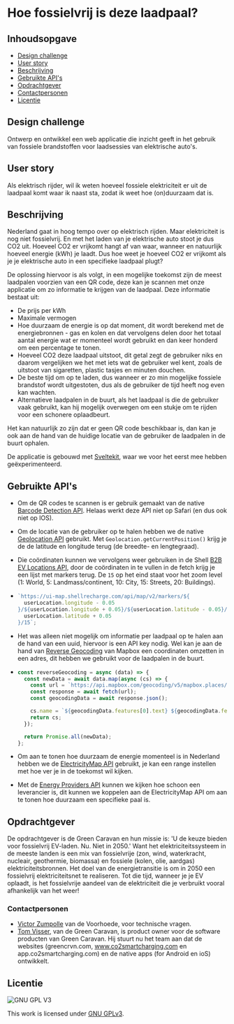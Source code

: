 # Hoe fossielvrij is deze laadpaal?

## Inhoudsopgave

- [Design challenge](#design-challenge)
- [User story](#user-story)
- [Beschrijving](#beschrijving)
- [Gebruikte API's](#gebruikte-API's)
- [Opdrachtgever](#opdrachtgever)
- [Contactpersonen](#contactpersonen)
- [Licentie](#licentie)

## Design challenge

Ontwerp en ontwikkel een web applicatie die inzicht geeft in het gebruik van fossiele brandstoffen voor laadsessies van elektrische auto's.

## User story

Als elektrisch rijder, wil ik weten hoeveel fossiele elektriciteit er uit de laadpaal komt waar ik naast sta, zodat ik weet hoe (on)duurzaam dat is.

## Beschrijving

Nederland gaat in hoog tempo over op elektrisch rijden. Maar elektriciteit is nog niet fossielvrij. En met het laden van je elektrische auto stoot je dus CO2 uit. Hoeveel CO2 er vrijkomt hangt af
van waar, wanneer en natuurlijk hoeveel energie (kWh) je laadt. Dus hoe weet je hoeveel CO2 er vrijkomt als je je elektrische auto in een specifieke laadpaal plugt?

De oplossing hiervoor is als volgt, in een mogelijke toekomst zijn de meest laadpalen voorzien van een QR code, deze kan je scannen met onze applicatie om zo informatie te krijgen van de laadpaal. Deze informatie bestaat uit:

- De prijs per kWh
- Maximale vermogen
- Hoe duurzaam de energie is op dat moment, dit wordt berekend met de energiebronnen - gas en kolen en dat vervolgens delen door het totaal aantal energie wat er momenteel wordt gebruikt en dan keer honderd om een percentage te tonen.
- Hoeveel CO2 deze laadpaal uitstoot, dit getal zegt de gebruiker niks en daarom vergelijken we het met iets wat de gebruiker wel kent, zoals de uitstoot van sigaretten, plastic tasjes en minuten douchen.
- De beste tijd om op te laden, dus wanneer er zo min mogelijke fossiele brandstof wordt uitgestoten, dus als de gebruiker de tijd heeft nog even kan wachten.
- Alternatieve laadpalen in de buurt, als het laadpaal is die de gebruiker vaak gebruikt, kan hij mogelijk overwegen om een stukje om te rijden voor een schonere oplaadbeurt.

Het kan natuurlijk zo zijn dat er geen QR code beschikbaar is, dan kan je ook aan de hand van de huidige locatie van de gebruiker de laadpalen in de buurt ophalen.

De applicatie is gebouwd met [Sveltekit](https://kit.svelte.dev/), waar we voor het eerst mee hebben geëxperimenteerd.

## Gebruikte API's

- Om de QR codes te scannen is er gebruik gemaakt van de native [Barcode Detection API](https://developer.mozilla.org/en-US/docs/Web/API/Barcode_Detection_API). Helaas werkt deze API niet op Safari (en dus ook niet op IOS).

- Om de locatie van de gebruiker op te halen hebben we de native [Geolocation API](https://developer.mozilla.org/en-US/docs/Web/API/Geolocation_API) gebruikt. Met `Geolocation.getCurrentPosition()` krijg je de de latitude en longitude terug (de breedte- en lengtegraad).

- Die coördinaten kunnen we vervolgens weer gebruiken in de Shell [B2B EV Locations API](https://developer.shell.com/api-catalog/v1.0.1/b2b-ev-locations), door de coördinaten in te vullen in de fetch krijg je een lijst met markers terug. De `15` op het eind staat voor het zoom level (1: World, 5: Landmass/continent, 10: City, 15: Streets, 20: Buildings).

- ```js
  `https://ui-map.shellrecharge.com/api/map/v2/markers/${
    userLocation.longitude - 0.05
  }/${userLocation.longitude + 0.05}/${userLocation.latitude - 0.05}/${
    userLocation.latitude + 0.05
  }/15`;
  ```

- Het was alleen niet mogelijk om informatie per laadpaal op te halen aan de hand van een uuid, hiervoor is een API key nodig. Wel kan je aan de hand van [Reverse Geocoding](https://docs.mapbox.com/api/search/geocoding/) van Mapbox een coordinaten omzetten in een adres, dit hebben we gebruikt voor de laadpalen in de buurt.

- ```js
  const reverseGeocoding = async (data) => {
    const newData = await data.map(async (cs) => {
      const url = `https://api.mapbox.com/geocoding/v5/mapbox.places/${cs.coordinates.longitude},${cs.coordinates.latitude}.json?access_token=${process.env.VITE_NAME}`;
      const response = await fetch(url);
      const geocodingData = await response.json();

      cs.name = `${geocodingData.features[0].text} ${geocodingData.features[0].address}`;
      return cs;
    });

    return Promise.all(newData);
  };
  ```

- Om aan te tonen hoe duurzaam de energie momenteel is in Nederland hebben we de [ElectricityMap API](https://app.electricitymap.org/zone/NL) gebruikt, je kan een range instellen met hoe ver je in de toekomst wil kijken.

- Met de [Energy Providers API](https://codesandbox.io/s/gc-providers-65hd8r) kunnen we kijken hoe schoon een leverancier is, dit kunnen we koppelen aan de ElectricityMap API om aan te tonen hoe duurzaam een specifieke paal is.

## Opdrachtgever

De opdrachtgever is de Green Caravan en hun missie is: 'U de keuze bieden voor fossielvrij EV-laden. Nu. Niet in 2050.'
Want het elektriciteitssysteem in de meeste landen is een mix van fossielvrije (zon, wind, waterkracht, nucleair, geothermie, biomassa) en fossiele (kolen, olie, aardgas) elektriciteitsbronnen. Het doel van de energietransitie is om in 2050 een fossielvrij elektriciteitsnet te realiseren. Tot die tijd, wanneer je je EV oplaadt, is het fossielvrije aandeel van de elektriciteit die je verbruikt vooral afhankelijk van het weer!

### Contactpersonen

- [Victor Zumpolle](https://www.linkedin.com/in/victor-zumpolle-52260b113) van de Voorhoede, voor technische vragen.
- [Tom Visser](tom.visser@gcrvn.com), van de Green Caravan, is product owner voor de software producten van Green Caravan. Hij stuurt nu het team aan dat de websites (greencrvn.com, www.co2smartcharging.com en
  app.co2smartcharging.com) en de native apps (for Android en ioS) ontwikkelt.

## Licentie

![GNU GPL V3](https://www.gnu.org/graphics/gplv3-127x51.png)

This work is licensed under [GNU GPLv3](./LICENSE).
